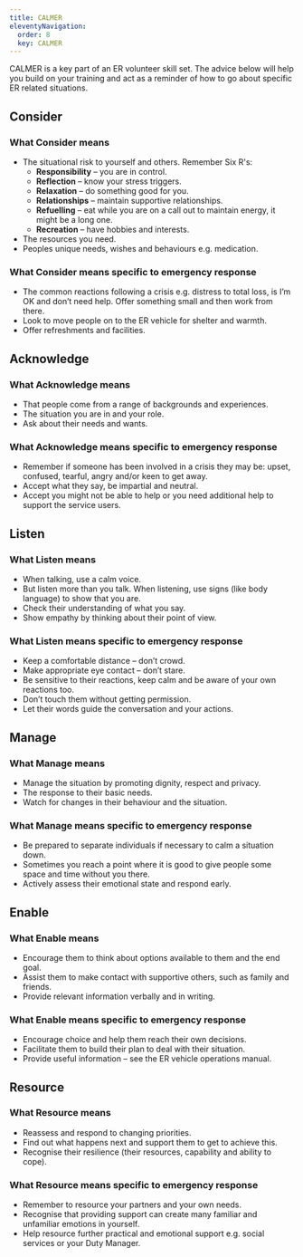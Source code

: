 ```yaml
---
title: CALMER
eleventyNavigation:
  order: 8
  key: CALMER
---
```


CALMER is a key part of an ER volunteer skill set. The advice below will help you build on your training and act as a reminder of how to go about specific ER related situations.

## Consider

### What Consider means

* The situational risk to yourself and others. Remember Six R's:
  * **Responsibility** – you are in control.
  * **Reflection** – know your stress triggers.
  * **Relaxation** – do something good for you.
  * **Relationships** – maintain supportive relationships.
  * **Refuelling** – eat while you are on a call out to maintain energy, it might be a long one.
  * **Recreation** – have hobbies and interests.
* The resources you need.
* Peoples unique needs, wishes and behaviours e.g. medication.

### What Consider means specific to emergency response

* The common reactions following a crisis e.g. distress to total loss, is I’m OK and don’t need help. Offer something small and then work from there.
* Look to move people on to the ER vehicle for shelter and warmth.
* Offer refreshments and facilities.

## Acknowledge

### What Acknowledge means

* That people come from a range of backgrounds and experiences.
* The situation you are in and your role.
* Ask about their needs and wants.

### What Acknowledge means specific to emergency response

* Remember if someone has been involved in a crisis they may be: upset, confused, tearful, angry and/or keen to get away.
* Accept what they say, be impartial and neutral.  
* Accept you might not be able to help or you need additional help to support the service users.

## Listen

### What Listen means

* When talking, use a calm voice.
* But listen more than you talk. When listening, use signs (like body language) to show that you are.
* Check their understanding of what you say.
* Show empathy by thinking about their point of view.

### What Listen means specific to emergency response

* Keep a comfortable distance – don’t crowd.
* Make appropriate eye contact – don’t stare.
* Be sensitive to their reactions, keep calm and be aware of your own reactions too.
* Don’t touch them without getting permission.
* Let their words guide the conversation and your actions.

## Manage

### What Manage means

* Manage the situation by promoting dignity, respect and privacy.
* The response to their basic needs.
* Watch for changes in their behaviour and the situation.

### What Manage means specific to emergency response

* Be prepared to separate individuals if necessary to calm a situation down.
* Sometimes you reach a point where it is good to give people some space and time without you there.
* Actively assess their emotional state and respond early.

## Enable

### What Enable means

* Encourage them to think about options available to them and the end goal.
* Assist them to make contact with supportive others, such as family and friends.
* Provide relevant information verbally and in writing.

### What Enable means specific to emergency response

* Encourage choice and help them reach their own decisions.
* Facilitate them to build their plan to deal with their situation.
* Provide useful information – see the ER vehicle operations manual.

## Resource

### What Resource means

* Reassess and respond to changing priorities.
* Find out what happens next and support them to get to achieve this.
* Recognise their resilience (their resources, capability and ability to cope).

### What Resource means specific to emergency response

* Remember to resource your partners and your own needs.
* Recognise that providing support can create many familiar and unfamiliar emotions in yourself.
* Help resource further practical and emotional support e.g. social services or your Duty Manager.
